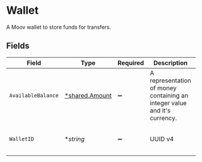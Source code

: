 # Wallet

A Moov wallet to store funds for transfers.


## Fields

| Field                                                                    | Type                                                                     | Required                                                                 | Description                                                              | Example                                                                  |
| ------------------------------------------------------------------------ | ------------------------------------------------------------------------ | ------------------------------------------------------------------------ | ------------------------------------------------------------------------ | ------------------------------------------------------------------------ |
| `AvailableBalance`                                                       | [*shared.Amount](../../models/shared/amount.md)                          | :heavy_minus_sign:                                                       | A representation of money containing an integer value and it's currency. |                                                                          |
| `WalletID`                                                               | **string*                                                                | :heavy_minus_sign:                                                       | UUID v4                                                                  | ec7e1848-dc80-4ab0-8827-dd7fc0737b43                                     |